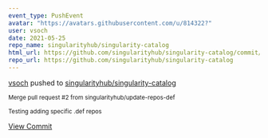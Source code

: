 ```yaml
---
event_type: PushEvent
avatar: "https://avatars.githubusercontent.com/u/814322?"
user: vsoch
date: 2021-05-25
repo_name: singularityhub/singularity-catalog
html_url: https://github.com/singularityhub/singularity-catalog/commit/a9093c6d5710bc4f641c0ab706f027d95653ccad
repo_url: https://github.com/singularityhub/singularity-catalog
---
```


<a href='https://github.com/vsoch' target='_blank'>vsoch</a> pushed to <a href='https://github.com/singularityhub/singularity-catalog' target='_blank'>singularityhub/singularity-catalog</a>

<small>Merge pull request #2 from singularityhub/update-repos-def

Testing adding specific .def repos</small>

<a href='https://github.com/singularityhub/singularity-catalog/commit/a9093c6d5710bc4f641c0ab706f027d95653ccad' target='_blank'>View Commit</a>